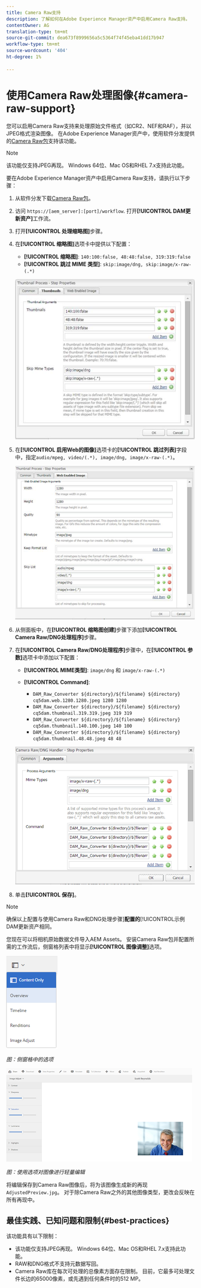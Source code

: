 ```yaml
---
title: Camera Raw支持
description: 了解如何在Adobe Experience Manager资产中启用Camera Raw支持。
contentOwner: AG
translation-type: tm+mt
source-git-commit: dea673f8999656a5c5364f74f45eba41dd17b947
workflow-type: tm+mt
source-wordcount: '404'
ht-degree: 1%

---
```



# 使用Camera Raw处理图像{#camera-raw-support}

您可以启用Camera Raw支持来处理原始文件格式（如CR2、NEF和RAF），并以JPEG格式渲染图像。 在Adobe Experience Manager资产中，使用软件分发提供的[Camera Raw包](https://experience.adobe.com/#/downloads/content/software-distribution/en/aem.html?package=/content/software-distribution/en/details.html/content/dam/aem/public/adobe/packages/aem630/product/assets/aem-assets-cameraraw-pkg)支持该功能。

>[!NOTE]
>
>该功能仅支持JPEG再现。 Windows 64位、Mac OS和RHEL 7.x支持此功能。

要在Adobe Experience Manager资产中启用Camera Raw支持，请执行以下步骤：

1. 从软件分发下载[Camera Raw包](https://experience.adobe.com/#/downloads/content/software-distribution/en/aem.html?package=/content/software-distribution/en/details.html/content/dam/aem/public/adobe/packages/aem630/product/assets/aem-assets-cameraraw-pkg)。

1. 访问 `https://[aem_server]:[port]/workflow`. 打开&#x200B;**[!UICONTROL DAM更新资产]**&#x200B;工作流。

1. 打开&#x200B;**[!UICONTROL 处理缩略图]**&#x200B;步骤。

1. 在&#x200B;**[!UICONTROL 缩略图]**&#x200B;选项卡中提供以下配置：

   * **[!UICONTROL 缩略图]**:  `140:100:false, 48:48:false, 319:319:false`
   * **[!UICONTROL 跳过 MIME 类型]**: `skip:image/dng, skip:image/x-raw-(.*)`

   ![石](assets/chlimage_1-334.png)

1. 在&#x200B;**[!UICONTROL 启用Web的图像]**&#x200B;选项卡的&#x200B;**[!UICONTROL 跳过列表]**&#x200B;字段中，指定`audio/mpeg, video/(.*), image/dng, image/x-raw-(.*)`。

   ![石](assets/chlimage_1-335.png)

1. 从侧面板中，在&#x200B;**[!UICONTROL 缩略图创建]**&#x200B;步骤下添加&#x200B;**[!UICONTROL Camera Raw/DNG处理程序]**&#x200B;步骤。

1. 在&#x200B;**[!UICONTROL Camera Raw/DNG处理程序]**&#x200B;步骤中，在&#x200B;**[!UICONTROL 参数]**&#x200B;选项卡中添加以下配置：

   * **[!UICONTROL MIME类型]**: `image/dng` 和  `image/x-raw-(.*)`
   * **[!UICONTROL Command]**:

      * `DAM_Raw_Converter ${directory}/${filename} ${directory} cq5dam.web.1280.1280.jpeg 1280 1280`
      * `DAM_Raw_Converter ${directory}/${filename} ${directory} cq5dam.thumbnail.319.319.jpeg 319 319`
      * `DAM_Raw_Converter ${directory}/${filename} ${directory} cq5dam.thumbnail.140.100.jpeg 140 100`
      * `DAM_Raw_Converter ${directory}/${filename} ${directory} cq5dam.thumbnail.48.48.jpeg 48 48`

   ![chlimage_1-336](assets/chlimage_1-336.png)

1. 单击&#x200B;**[!UICONTROL 保存]**。

>[!NOTE]
>
>确保以上配置与使用Camera Raw和DNG处理步骤&#x200B;]**配置的**[!UICONTROL &#x200B;示例DAM更新资产相同。

您现在可以将相机原始数据文件导入AEM Assets。 安装Camera Raw包并配置所需的工作流后，侧窗格列表中将显示&#x200B;**[!UICONTROL 图像调整]**&#x200B;选项。

![chlimage_1-337](assets/chlimage_1-337.png)

*图：侧窗格中的选项*

![chlimage_1-338](assets/chlimage_1-338.png)

*图：使用选项对图像进行轻量编辑*

将编辑保存到Camera Raw图像后，将为该图像生成新的再现`AdjustedPreview.jpg`。 对于除Camera Raw之外的其他图像类型，更改会反映在所有再现中。

## 最佳实践、已知问题和限制{#best-practices}

该功能具有以下限制：

* 该功能仅支持JPEG再现。 Windows 64位、Mac OS和RHEL 7.x支持此功能。
* RAW和DNG格式不支持元数据写回。
* Camera Raw库在每次可处理的总像素方面存在限制。 目前，它最多可处理文件长边的65000像素，或先遇到任何条件时的512 MP。
